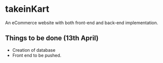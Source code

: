 # takeinKart
An eCommerce website with both front-end and back-end implementation.

## Things to be done (13th April)

* Creation of database
* Front end to be pushed.
